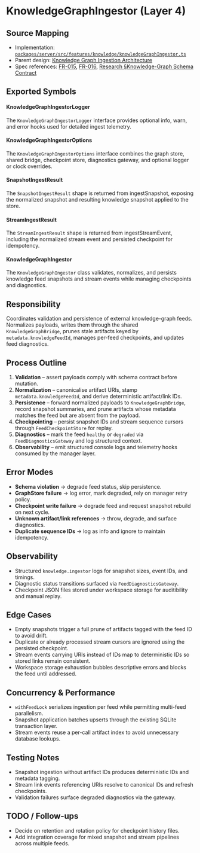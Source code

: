 # KnowledgeGraphIngestor (Layer 4)

## Source Mapping
- Implementation: [`packages/server/src/features/knowledge/knowledgeGraphIngestor.ts`](../../../packages/server/src/features/knowledge/knowledgeGraphIngestor.ts)
- Parent design: [Knowledge Graph Ingestion Architecture](../../layer-3/knowledge-graph-ingestion.mdmd.md)
- Spec references: [FR-015](../../../specs/001-link-aware-diagnostics/spec.md#functional-requirements), [FR-016](../../../specs/001-link-aware-diagnostics/spec.md#functional-requirements), [Research §Knowledge-Graph Schema Contract](../../../specs/001-link-aware-diagnostics/research.md#knowledge-graph-schema-contract)

## Exported Symbols

#### KnowledgeGraphIngestorLogger
The `KnowledgeGraphIngestorLogger` interface provides optional info, warn, and error hooks used for detailed ingest telemetry.

#### KnowledgeGraphIngestorOptions
The `KnowledgeGraphIngestorOptions` interface combines the graph store, shared bridge, checkpoint store, diagnostics gateway, and optional logger or clock overrides.

#### SnapshotIngestResult
The `SnapshotIngestResult` shape is returned from ingestSnapshot, exposing the normalized snapshot and resulting knowledge snapshot applied to the store.

#### StreamIngestResult
The `StreamIngestResult` shape is returned from ingestStreamEvent, including the normalized stream event and persisted checkpoint for idempotency.

#### KnowledgeGraphIngestor
The `KnowledgeGraphIngestor` class validates, normalizes, and persists knowledge feed snapshots and stream events while managing checkpoints and diagnostics.

## Responsibility
Coordinates validation and persistence of external knowledge-graph feeds. Normalizes payloads, writes them through the shared `KnowledgeGraphBridge`, prunes stale artifacts keyed by `metadata.knowledgeFeedId`, manages per-feed checkpoints, and updates feed diagnostics.

## Process Outline
1. **Validation** – assert payloads comply with schema contract before mutation.
2. **Normalization** – canonicalise artifact URIs, stamp `metadata.knowledgeFeedId`, and derive deterministic artifact/link IDs.
3. **Persistence** – forward normalized payloads to `KnowledgeGraphBridge`, record snapshot summaries, and prune artifacts whose metadata matches the feed but are absent from the payload.
4. **Checkpointing** – persist snapshot IDs and stream sequence cursors through `FeedCheckpointStore` for replay.
5. **Diagnostics** – mark the feed `healthy` or `degraded` via `FeedDiagnosticsGateway` and log structured context.
6. **Observability** – emit structured console logs and telemetry hooks consumed by the manager layer.

## Error Modes
- **Schema violation** → degrade feed status, skip persistence.
- **GraphStore failure** → log error, mark degraded, rely on manager retry policy.
- **Checkpoint write failure** → degrade feed and request snapshot rebuild on next cycle.
- **Unknown artifact/link references** → throw, degrade, and surface diagnostics.
- **Duplicate sequence IDs** → log as info and ignore to maintain idempotency.

## Observability
- Structured `knowledge.ingestor` logs for snapshot sizes, event IDs, and timings.
- Diagnostic status transitions surfaced via `FeedDiagnosticsGateway`.
- Checkpoint JSON files stored under workspace storage for auditibility and manual replay.

## Edge Cases
- Empty snapshots trigger a full prune of artifacts tagged with the feed ID to avoid drift.
- Duplicate or already processed stream cursors are ignored using the persisted checkpoint.
- Stream events carrying URIs instead of IDs map to deterministic IDs so stored links remain consistent.
- Workspace storage exhaustion bubbles descriptive errors and blocks the feed until addressed.

## Concurrency & Performance
- `withFeedLock` serializes ingestion per feed while permitting multi-feed parallelism.
- Snapshot application batches upserts through the existing SQLite transaction layer.
- Stream events reuse a per-call artifact index to avoid unnecessary database lookups.

## Testing Notes
- Snapshot ingestion without artifact IDs produces deterministic IDs and metadata tagging.
- Stream link events referencing URIs resolve to canonical IDs and refresh checkpoints.
- Validation failures surface degraded diagnostics via the gateway.

## TODO / Follow-ups
- Decide on retention and rotation policy for checkpoint history files.
- Add integration coverage for mixed snapshot and stream pipelines across multiple feeds.
